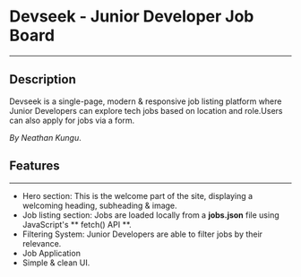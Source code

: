 # Devseek - Junior Developer Job Board

---

## Description
Devseek is a single-page, modern & responsive job listing platform where Junior Developers can explore tech jobs based on location and role.Users can also apply for jobs via a form.

_By Neathan Kungu_.

## Features

---

- Hero section: This is the welcome part of the site, displaying a welcoming heading, subheading & image.
- Job listing section: Jobs are loaded locally from a **jobs.json** file using JavaScript's ** fetch() API **.
- Filtering System: Junior Developers are able to filter jobs by their relevance.
- Job Application
- Simple & clean UI.
